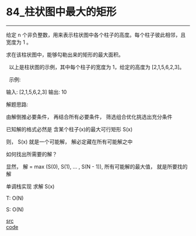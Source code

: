 # 84_柱状图中最大的矩形

---

给定 n 个非负整数，用来表示柱状图中各个柱子的高度。每个柱子彼此相邻，且宽度为 1 。

求在该柱状图中，能够勾勒出来的矩形的最大面积。

 
以上是柱状图的示例，其中每个柱子的宽度为 1，给定的高度为 [2,1,5,6,2,3]。

 
示例:

输入: [2,1,5,6,2,3]
输出: 10


解题思路:

由解倒推必要条件， 再结合所有必要条件， 筛选组合优化挑选出充分条件

已知解的格式必然是 含某个柱子(x)的最大可行矩形 S(x)

则， S(x) 就是一个可能解， 解必定藏在所有可能解之中

如何找出所需要的解？

显然， 解 = max (S(0), S(1), ... , S(N - 1)),  所有可能解的最大值， 就是所要找的解


单调栈实现 求解 S(x)

T: O(N)

S: O(N)

[src](https://leetcode-cn.com/problems/largest-rectangle-in-histogram/) <br>
[code](code/84.c) <br>
